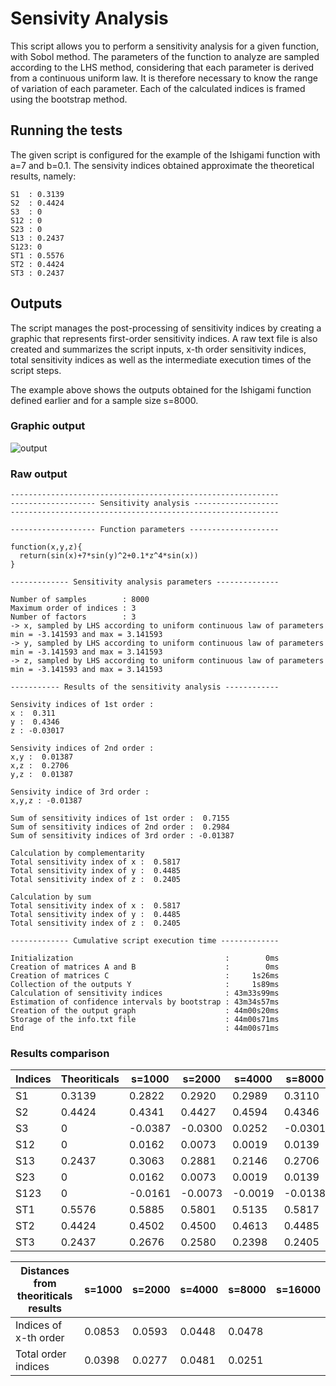 # Sensivity Analysis

This script allows you to perform a sensitivity analysis for a given function, with Sobol method. The parameters of the function to analyze are sampled according to the LHS method, considering that each parameter is derived from a continuous uniform law. It is therefore necessary to know the range of variation of each parameter. Each of the calculated indices is framed using the bootstrap method.

## Running the tests

The given script is configured for the example of the Ishigami function with a=7 and b=0.1.
The sensivity indices obtained approximate the theoretical results, namely:
```
S1  : 0.3139
S2  : 0.4424
S3  : 0
S12 : 0
S23 : 0
S13 : 0.2437
S123: 0
ST1 : 0.5576
ST2 : 0.4424
ST3 : 0.2437
```

## Outputs

The script manages the post-processing of sensitivity indices by creating a graphic that represents first-order sensitivity indices.
A raw text file is also created and summarizes the script inputs, x-th order sensitivity indices, total sensitivity indices as well as the intermediate execution times of the script steps.

The example above shows the outputs obtained for the Ishigami function defined earlier and for a sample size s=8000.

### Graphic output

![output](https://user-images.githubusercontent.com/44723660/47966239-7f25f680-e050-11e8-98c5-e341eb33f8fa.jpg)

### Raw output

```
------------------------------------------------------------
------------------- Sensitivity analysis -------------------
------------------------------------------------------------

------------------- Function parameters --------------------

function(x,y,z){
  return(sin(x)+7*sin(y)^2+0.1*z^4*sin(x))
}

------------- Sensitivity analysis parameters --------------

Number of samples        : 8000 
Maximum order of indices : 3 
Number of factors        : 3 
-> x, sampled by LHS according to uniform continuous law of parameters min = -3.141593 and max = 3.141593
-> y, sampled by LHS according to uniform continuous law of parameters min = -3.141593 and max = 3.141593
-> z, sampled by LHS according to uniform continuous law of parameters min = -3.141593 and max = 3.141593

----------- Results of the sensitivity analysis ------------

Sensivity indices of 1st order :
x :  0.311
y :  0.4346
z : -0.03017

Sensivity indices of 2nd order :
x,y :  0.01387
x,z :  0.2706
y,z :  0.01387

Sensivity indice of 3rd order :
x,y,z : -0.01387

Sum of sensitivity indices of 1st order :  0.7155
Sum of sensitivity indices of 2nd order :  0.2984
Sum of sensitivity indices of 3rd order : -0.01387

Calculation by complementarity
Total sensitivity index of x :  0.5817
Total sensitivity index of y :  0.4485
Total sensitivity index of z :  0.2405

Calculation by sum
Total sensitivity index of x :  0.5817
Total sensitivity index of y :  0.4485
Total sensitivity index of z :  0.2405

------------- Cumulative script execution time -------------

Initialization                                  :        0ms
Creation of matrices A and B                    :        0ms
Creation of matrices C                          :     1s26ms
Collection of the outputs Y                     :     1s89ms
Calculation of sensitivity indices              : 43m33s99ms
Estimation of confidence intervals by bootstrap : 43m34s57ms
Creation of the output graph                    : 44m00s20ms
Storage of the info.txt file                    : 44m00s71ms
End                                             : 44m00s71ms
```

### Results comparison 

Indices | Theoriticals | s=1000 | s=2000 | s=4000 | s=8000 | s=16000
------- | ------------ | ------ | ------ | ------ | ------ | -------
S1 | 0.3139 | 0.2822 | 0.2920 | 0.2989 | 0.3110 |
S2 | 0.4424 | 0.4341 | 0.4427 | 0.4594 | 0.4346 |
S3 | 0 | -0.0387 | -0.0300 | 0.0252 | -0.0301 |
S12 | 0 | 0.0162 | 0.0073 | 0.0019 | 0.0139 |
S13 | 0.2437 | 0.3063 | 0.2881 | 0.2146 | 0.2706 |
S23 | 0 | 0.0162 | 0.0073 | 0.0019 | 0.0139 |
S123| 0 | -0.0161 | -0.0073 | -0.0019 | -0.0138 |
ST1 | 0.5576 | 0.5885 | 0.5801 | 0.5135 | 0.5817 |
ST2 | 0.4424 | 0.4502 | 0.4500 | 0.4613 | 0.4485 |
ST3 | 0.2437 | 0.2676 | 0.2580 | 0.2398 | 0.2405 |

Distances from theoriticals results | s=1000 | s=2000 | s=4000 | s=8000 | s=16000
----------------------------------- | ------ | ------ | ------ | ------ | -------
Indices of x-th order | 0.0853 | 0.0593 | 0.0448 | 0.0478 | 
Total order indices | 0.0398 | 0.0277 | 0.0481 | 0.0251 |
